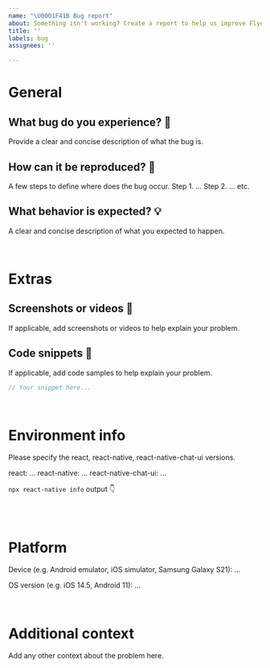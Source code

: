 ```yaml
---
name: "\U0001F41B Bug report"
about: Something isn't working? Create a report to help us improve Flyer Chat.
title: ''
labels: bug
assignees: ''

---
```


<!--
Hello 👋 Thank you for submitting an issue!

🚨 Please read the following carefully before opening a new issue. Your issue may be closed if it doesn't provide the required pieces of information.

🚨 Before you start, please make sure your issue is understandable and reproducible. To make your issue readable make sure you use valid Markdown syntax. https://guides.github.com/features/mastering-markdown/

🚨 Please ensure you have also read and understand the contributing guide.
https://github.com/flyerhq/react-native-chat-ui/blob/main/CONTRIBUTING.md

💪 Ready? Let's go then!
-->

# General

## What bug do you experience? 🐞
Provide a clear and concise description of what the bug is.

## How can it be reproduced? 🤔
A few steps to define where does the bug occur.
Step 1. ...
Step 2. ... etc.

## What behavior is expected? 💡
A clear and concise description of what you expected to happen.

<br />

# Extras

## Screenshots or videos 📸
If applicable, add screenshots or videos to help explain your problem.

## Code snippets 📝
If applicable, add code samples to help explain your problem.

```ts
// Your snippet here...
```

<br />

# Environment info

Please specify the react, react-native, react-native-chat-ui versions.

react: ...
react-native: ...
react-native-chat-ui: ...

`npx react-native info` output 👇

```sh
```

<br />

# Platform

Device (e.g. Android emulator, iOS simulator, Samsung Galaxy S21): ...

OS version (e.g. iOS 14.5, Android 11): ...

<br />

# Additional context

Add any other context about the problem here.

<!-- Thank you for making us better 🤝--!>

